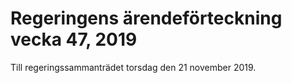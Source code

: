 # Regeringens ärendeförteckning vecka 47, 2019

Till regeringssammanträdet torsdag den 21 november 2019.
